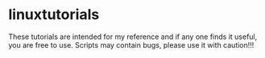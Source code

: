 # linuxtutorials

These tutorials are intended for my reference and if any one finds it useful, you are free to use. 
Scripts may contain bugs, please use it with caution!!!
